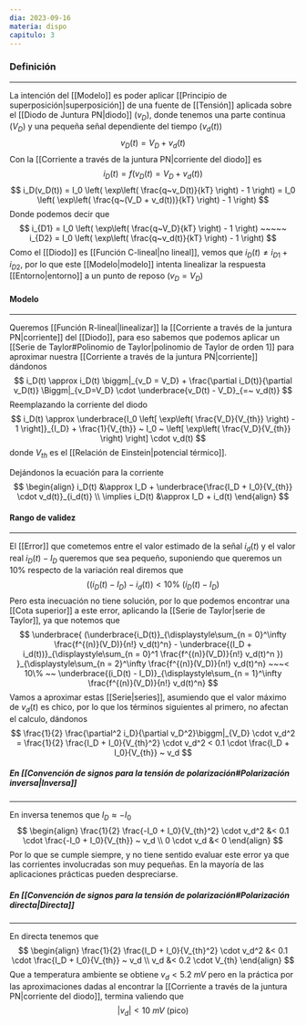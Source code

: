 ```yaml
---
dia: 2023-09-16
materia: dispo
capitulo: 3
---
```

### Definición
---
La intención del [[Modelo]] es poder aplicar [[Principio de superposición|superposición]] de una fuente de [[Tensión]] aplicada sobre el [[Diodo de Juntura PN|diodo]] ($v_D$), donde tenemos una parte continua ($V_D$) y una pequeña señal dependiente del tiempo ($v_d(t)$) $$ v_D(t) = V_D + v_d(t) $$
Con la [[Corriente a través de la juntura PN|corriente del diodo]] es $$ i_D(t) = f(v_D(t) = V_D + v_d(t)) $$ $$ i_D(v_D(t)) = I_0 \left( \exp\left( \frac{q~v_D(t)}{kT} \right) - 1 \right) = I_0 \left( \exp\left( \frac{q~(V_D + v_d(t))}{kT} \right) - 1 \right) $$
Donde podemos decir que $$ i_{D1} = I_0 \left( \exp\left( \frac{q~V_D}{kT} \right) - 1 \right) ~~~~~ i_{D2} = I_0 \left( \exp\left( \frac{q~v_d(t)}{kT} \right) - 1 \right) $$
Como el [[Diodo]] es [[Función C-lineal|no lineal]], vemos que $i_D(t) \ne i_{D1} + i_{D2}$, por lo que este [[Modelo|modelo]] intenta linealizar la respuesta [[Entorno|entorno]] a un punto de reposo ($v_D = V_D$)

#### Modelo
---
Queremos [[Función R-lineal|linealizar]] la [[Corriente a través de la juntura PN|corriente]] del [[Diodo]], para eso sabemos que podemos aplicar un [[Serie de Taylor#Polinomio de Taylor|polinomio de Taylor de orden 1]] para aproximar nuestra [[Corriente a través de la juntura PN|corriente]] dándonos $$ i_D(t) \approx i_D(t) \biggm|_{v_D = V_D} + \frac{\partial i_D(t)}{\partial v_D(t)} \Biggm|_{v_D=V_D} \cdot \underbrace{v_D(t) - V_D}_{=~ v_d(t)} $$
Reemplazando la corriente del diodo $$ i_D(t) \approx \underbrace{I_0 \left[ \exp\left( \frac{V_D}{V_{th}} \right) - 1 \right]}_{I_D} + \frac{1}{V_{th}} ~ I_0 ~ \left[ \exp\left( \frac{V_D}{V_{th}} \right) \right] \cdot v_d(t) $$ donde $V_{th}$ es el [[Relación de Einstein|potencial térmico]].

Dejándonos la ecuación para la corriente $$ \begin{align} 
	i_D(t) &\approx I_D + \underbrace{\frac{I_D + I_0}{V_{th}} \cdot v_d(t)}_{i_d(t)} \\
	\implies i_D(t) &\approx I_D + i_d(t)
\end{align} $$
#### Rango de validez
---
El [[Error]] que cometemos entre el valor estimado de la señal $i_d(t)$ y el valor real $i_D(t) - I_D$ queremos que sea pequeño, suponiendo que queremos un $10\%$  respecto de la variación real diremos que $$ ((i_D(t) - I_D) - i_d(t)) < 10\% ~ (i_D(t) - I_D) $$
Pero esta inecuación no tiene solución, por lo que podemos encontrar una [[Cota superior]] a este error, aplicando la [[Serie de Taylor|serie de Taylor]], ya que notemos que $$ \underbrace{
	(\underbrace{i_D(t)}_{\displaystyle\sum_{n = 0}^\infty \frac{f^{(n)}(V_D)}{n!} v_d(t)^n} - 
	\underbrace{(I_D + i_d(t))}_{\displaystyle\sum_{n = 0}^1 \frac{f^{(n)}(V_D)}{n!} v_d(t)^n })
	}_{\displaystyle\sum_{n = 2}^\infty \frac{f^{(n)}(V_D)}{n!} v_d(t)^n}
	~~~< 10\% ~~ \underbrace{(i_D(t) - I_D)}_{\displaystyle\sum_{n = 1}^\infty \frac{f^{(n)}(V_D)}{n!} v_d(t)^n} $$
Vamos a aproximar estas [[Serie|series]], asumiendo que el valor máximo de $v_d(t)$ es chico, por lo que los términos siguientes al primero, no afectan el calculo, dándonos $$ \frac{1}{2} \frac{\partial^2 i_D}{\partial v_D^2}\biggm|_{V_D} \cdot v_d^2 = \frac{1}{2} \frac{I_D + I_0}{V_{th}^2} \cdot v_d^2 < 0.1 \cdot \frac{I_D + I_0}{V_{th}} ~ v_d $$
##### En [[Convención de signos para la tensión de polarización#Polarización inversa|Inversa]]
---
En inversa tenemos que $I_D \approx - I_0$ $$ \begin{align} 
	\frac{1}{2} \frac{-I_0 + I_0}{V_{th}^2} \cdot v_d^2 &< 0.1 \cdot \frac{-I_0 + I_0}{V_{th}} ~ v_d \\
	0 \cdot v_d &< 0
\end{align} $$
Por lo que se cumple siempre, y no tiene sentido evaluar este error ya que las corrientes involucradas son muy pequeñas. En la mayoría de las aplicaciones prácticas pueden despreciarse.

##### En [[Convención de signos para la tensión de polarización#Polarización directa|Directa]]
---
En directa tenemos que $$ \begin{align} 
	\frac{1}{2} \frac{I_D + I_0}{V_{th}^2} \cdot v_d^2 &< 0.1 \cdot \frac{I_D + I_0}{V_{th}} ~ v_d \\
	v_d &< 0.2 \cdot V_{th}
\end{align} $$
Que a temperatura ambiente se obtiene $v_d < 5.2 ~mV$ pero en la práctica por las aproximaciones dadas al encontrar la [[Corriente a través de la juntura PN|corriente del diodo]], termina valiendo que $$ |v_d| < 10 ~mV ~ \text{(pico)} $$